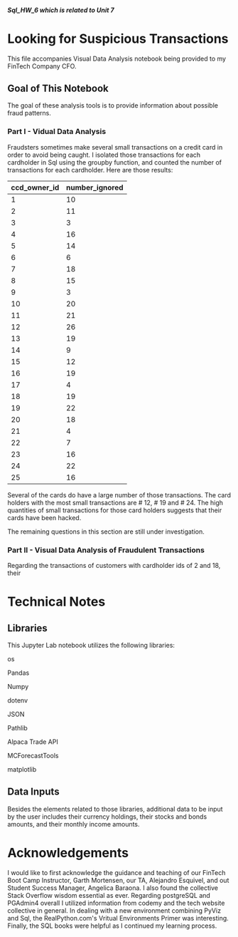 #### *Sql_HW_6 which is related to Unit 7*
# Looking for Suspicious Transactions

This file accompanies Visual Data Analysis notebook being provided to my FinTech Company CFO.

## Goal of This Notebook 
The goal of these analysis tools is to provide information about possible fraud patterns.

### Part I - Vidual Data Analysis

Fraudsters sometimes make several small transactions on a credit card in order to avoid being caught. I isolated those transactions for each cardholder in Sql using the groupby function, and counted the number of transactions for each cardholder. Here are those results:

| ccd_owner_id | number_ignored |
|--------------|----------------|
| 1            | 10             |
| 2            | 11             |
| 3            | 3              |
| 4            | 16             |
| 5            | 14             |
| 6            | 6              |
| 7            | 18             |
| 8            | 15             |
| 9            | 3              |
| 10           | 20             |
| 11           | 21             |
| 12           | 26             |
| 13           | 19             |
| 14           | 9              |
| 15           | 12             |
| 16           | 19             |
| 17           | 4              |
| 18           | 19             |
| 19           | 22             |
| 20           | 18             |
| 21           | 4              |
| 22           | 7              |
| 23           | 16             |
| 24           | 22             |
| 25           | 16             |

Several of the cards do have a large number of those transactions. The card holders with the most small transactions are # 12, # 19 and # 24. The high quantities of small transactions for those card holders suggests that their cards have been hacked. 

The remaining questions in this section are still under investigation.

### Part II - Visual Data Analysis of Fraudulent Transactions

Regarding the transactions of customers with cardholder ids of 2 and 18, their  




# Technical Notes

## Libraries
This Jupyter Lab notebook utilizes the following libraries:

os

Pandas

Numpy

dotenv

JSON

Pathlib

Alpaca Trade API

MCForecastTools

matplotlib

## Data Inputs

Besides the elements related to those libraries, additional data to be input by the user includes their currency holdings, their stocks and bonds amounts, and their monthly income amounts.  

# Acknowledgements

I would like to first acknowledge the guidance and teaching of our FinTech Boot Camp Instructor, Garth Mortensen, our TA, Alejandro Esquivel, and out Student Success Manager, Angelica Baraona. I also found the collective Stack Overflow wisdom essential as ever. Regarding postgreSQL and PGAdmin4 overall I utilized information from codemy and the tech website collective in general. In dealing with a new environment combining PyViz and Sql, the RealPython.com's Vritual Environments Primer was interesting. Finally, the SQL books were helpful as I continued my learning process.

